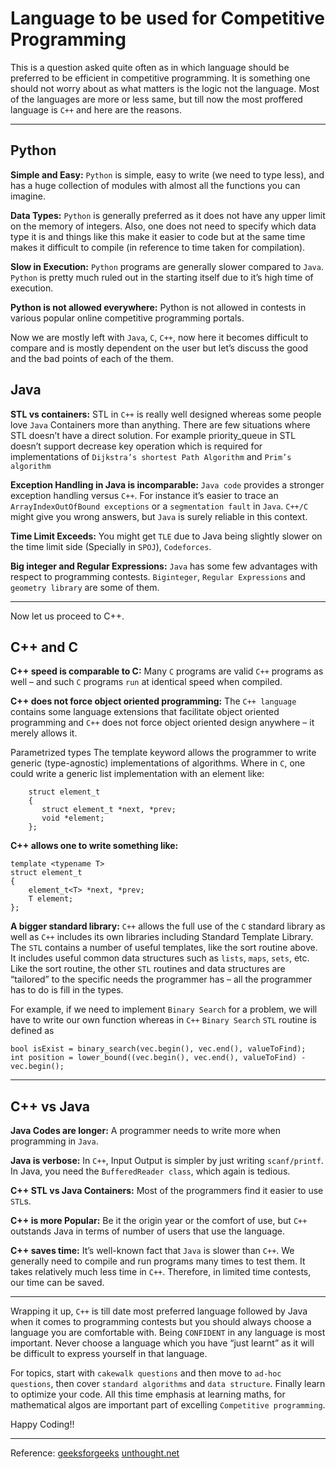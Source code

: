 Language to be used for Competitive Programming
===============================================

This is a question asked quite often as in which language should be preferred to be efficient in competitive programming.
It is something one should not worry about as what matters is the logic not the language.
Most of the languages are more or less same, but till now the most  proffered language is `C++` and here are the reasons.

---------------

Python
------

**Simple and Easy:** `Python` is simple, easy to write (we need to type less), and has a huge collection of modules with almost all the functions you can imagine.

**Data Types:** `Python` is generally preferred as it does not have any upper limit on the memory of integers. Also, one does not need to specify which data type it is and things like this make it easier to code but at the same time makes it difficult to compile (in reference to time taken for compilation).

**Slow in Execution:** `Python` programs are generally slower compared to `Java`. `Python` is pretty much ruled out in the starting itself due to it’s high time of execution.


**Python is not allowed everywhere:** Python is not allowed in contests in various popular online competitive programming portals.

Now we are mostly left with `Java`, `C`, `C++`,  now here it becomes difficult to compare and is mostly dependent on the user but let’s discuss the good and the bad points of each of the them.

Java
----

**STL vs containers:** STL in `C++` is really well designed whereas some people love `Java` Containers more than anything. There are few situations where STL doesn’t have a direct solution. For example priority_queue in STL doesn’t support decrease key operation which is required for implementations of `Dijkstra’s shortest Path Algorithm` and `Prim’s algorithm`

**Exception Handling in Java is incomparable:** `Java code` provides a stronger exception handling  versus `C++`. For instance it’s easier to trace an `ArrayIndexOutOfBound exceptions` or a `segmentation fault` in `Java`. `C++/C` might give you wrong answers, but `Java` is surely reliable in this context.

**Time Limit Exceeds:** You might get `TLE` due to Java being slightly slower on the time limit side (Specially in `SPOJ`), `Codeforces`.

**Big integer and Regular Expressions:** `Java` has some few advantages with respect to programming contests. `Biginteger`, `Regular Expressions` and `geometry library` are some of them.

-----------

Now let us proceed to C++.

C++ and C
---------

**C++ speed is comparable to C:** Many `C` programs are valid `C++` programs as well – and such `C` programs `run` at identical speed when compiled.

**C++ does not force object oriented programming:** The `C++ language` contains some language extensions that facilitate object oriented programming and `C++` does not force object oriented design anywhere – it merely allows it.

Parametrized types The template keyword allows the programmer to write generic (type-agnostic) implementations of algorithms. Where in `C`, one could write a generic list implementation with an element like:
```
    struct element_t 
    {
       struct element_t *next, *prev;
       void *element;
    };
```

**C++ allows one to write something like:**
```
template <typename T>
struct element_t 
{
    element_t<T> *next, *prev;
    T element;
};
```
**A bigger standard library:** `C++` allows the full use of the `C` standard library as well as `C++` includes its own libraries including Standard Template Library. The `STL` contains a number of useful templates, like the sort routine above. It includes useful common data structures such as `lists`, `maps`, `sets`, etc. Like the sort routine, the other `STL` routines and data structures are “tailored” to the specific needs the programmer has – all the programmer has to do is fill in the types.

For example, if we need to implement `Binary Search` for a problem, we will have to write our own function whereas in `C++`  `Binary Search` `STL` routine is defined as
```
bool isExist = binary_search(vec.begin(), vec.end(), valueToFind);
int position = lower_bound((vec.begin(), vec.end(), valueToFind) - vec.begin();
```
------------

C++ vs Java
-----------

**Java Codes are longer:** A programmer needs to write more when programming in `Java`.

**Java is verbose:** In `C++`, Input Output is simpler by just writing `scanf/printf`. In Java, you need the `BufferedReader class`, which again is tedious.

**C++ STL vs Java Containers:** Most of the programmers find it easier to use `STL`s.

**C++ is more Popular:** Be it the origin year or the comfort of use, but `C++` outstands Java in terms of number of users that use the language.

**C++ saves time:** It’s well-known fact that `Java` is slower than `C++`.  We generally need to compile and run programs many times to test them. It takes relatively much less time in `C++`.  Therefore, in limited time contests, our time can be saved.

----------------

Wrapping it up, `C++` is till date most preferred language followed by Java when it comes to programming contests but you should always choose a language you are comfortable with. Being `CONFIDENT` in any language is most important. Never choose a language which you have “just learnt” as it will be difficult to express yourself in that language.

For topics, start with `cakewalk questions` and then move to `ad-hoc questions`, then cover `standard algorithms` and `data structure`. Finally learn to optimize your code. All this time emphasis at learning maths, for mathematical algos are  important part of excelling `Competitive programming`.

Happy Coding!!

----------------

Reference: [geeksforgeeks](https://www.geeksforgeeks.org/tips-and-tricks-for-competitive-programmers-set-2-which-language-should-be-used-for-competitive-programming) [unthought.net](http://unthought.net/c++/c_vs_c++.html)
